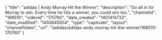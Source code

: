 {
    "title": "adidas | Andy Murray Hit the Winner",
    "description": "Go all in for Murray to win. Every time he hits a winner, you could win too.",
    "channelid": "168510",
    "videoid": "170760",
    "date_created": "1401414732",
    "date_modified": "1455845504",
    "type": "captivate",
    "layout": "channelVideo",
    "url": "\/adidas\/adidas-andy-murray-hit-the-winner\/168510-170760"
}